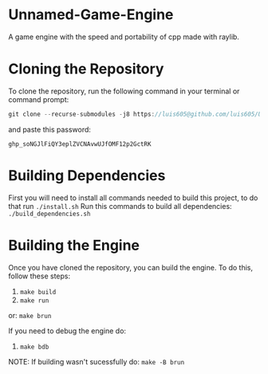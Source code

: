 # Unnamed-Game-Engine
A game engine with the speed and portability of cpp made with raylib.

# Cloning the Repository
To clone the repository, run the following command in your terminal or command prompt:
```cpp
git clone --recurse-submodules -j8 https://luis605@github.com/luis605/Unnamed-Game-Engine
```
and paste this password:

`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`

# Building Dependencies
First you will need to install all commands needed to build this project, to do that run `./install.sh`
Run this commands to build all dependencies: `./build_dependencies.sh`

# Building the Engine
Once you have cloned the repository, you can build the engine. To do this, follow these steps:
1. `make build`
2. `make run`

or: `make brun`

If you need to debug the engine do:
1. `make bdb`

NOTE: If building wasn't sucessfully do: `make -B brun`
